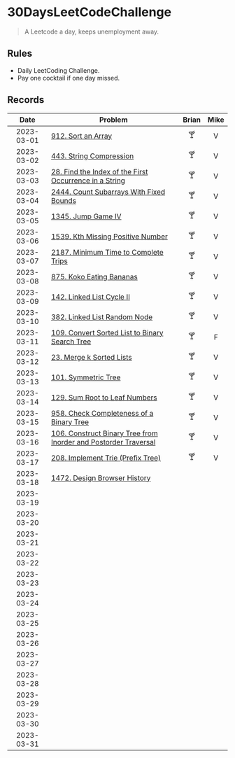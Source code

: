 # 30DaysLeetCodeChallenge

> A Leetcode a day, keeps unemployment away.

## Rules

- Daily LeetCoding Challenge.
- Pay one cocktail if one day missed.

## Records

|    Date    | Problem                                                                                                                                                      | Brian | Mike |
|:----------:|--------------------------------------------------------------------------------------------------------------------------------------------------------------|:-----:|:----:|
| 2023-03-01 | [912. Sort an Array](https://leetcode.com/problems/sort-an-array/description/)                                                                               |  🍸   |  V   |
| 2023-03-02 | [443. String Compression](https://leetcode.com/problems/string-compression/)                                                                                 |  🍸   |  V   |
| 2023-03-03 | [28. Find the Index of the First Occurrence in a String](https://leetcode.com/problems/find-the-index-of-the-first-occurrence-in-a-string/)                  |  🍸   |  V   |
| 2023-03-04 | [2444. Count Subarrays With Fixed Bounds](https://leetcode.com/problems/count-subarrays-with-fixed-bounds/)                                                  |  🍸   |  V   |
| 2023-03-05 | [1345. Jump Game IV](https://leetcode.com/problems/jump-game-iv/)                                                                                            |  🍸   |  V   |
| 2023-03-06 | [1539. Kth Missing Positive Number](https://leetcode.com/problems/kth-missing-positive-number)                                                               |  🍸   |  V   |
| 2023-03-07 | [2187. Minimum Time to Complete Trips](https://leetcode.com/problems/minimum-time-to-complete-trips)                                                         |  🍸   |  V   |
| 2023-03-08 | [875. Koko Eating Bananas](https://leetcode.com/problems/koko-eating-bananas/)                                                                               |  🍸   |  V   |
| 2023-03-09 | [142. Linked List Cycle II](https://leetcode.com/problems/linked-list-cycle-ii/)                                                                             |  🍸   |  V   |
| 2023-03-10 | [382. Linked List Random Node](https://leetcode.com/problems/linked-list-random-node/)                                                                       |  🍸   |  V   |
| 2023-03-11 | [109. Convert Sorted List to Binary Search Tree](https://leetcode.com/problems/convert-sorted-list-to-binary-search-tree/)                                   |  🍸   |  F   |
| 2023-03-12 | [23. Merge k Sorted Lists](https://leetcode.com/problems/merge-k-sorted-lists)                                                                               |  🍸   |  V   |
| 2023-03-13 | [101. Symmetric Tree](https://leetcode.com/problems/symmetric-tree/)                                                                                         |  🍸   |  V   |
| 2023-03-14 | [129. Sum Root to Leaf Numbers](https://leetcode.com/problems/sum-root-to-leaf-numbers/)                                                                     |  🍸   |  V   |
| 2023-03-15 | [958. Check Completeness of a Binary Tree](https://leetcode.com/problems/check-completeness-of-a-binary-tree/)                                               |  🍸   |  V   |
| 2023-03-16 | [106. Construct Binary Tree from Inorder and Postorder Traversal](https://leetcode.com/problems/construct-binary-tree-from-inorder-and-postorder-traversal/) |  🍸   |  V   |
| 2023-03-17 | [208. Implement Trie (Prefix Tree)](https://leetcode.com/problems/implement-trie-prefix-tree/)                                                               |  🍸   |  V   |
| 2023-03-18 | [1472. Design Browser History](https://leetcode.com/problems/design-browser-history/)                                                                        |       |      |
| 2023-03-19 |                                                                                                                                                              |       |      |
| 2023-03-20 |                                                                                                                                                              |       |      |
| 2023-03-21 |                                                                                                                                                              |       |      |
| 2023-03-22 |                                                                                                                                                              |       |      |
| 2023-03-23 |                                                                                                                                                              |       |      |
| 2023-03-24 |                                                                                                                                                              |       |      |
| 2023-03-25 |                                                                                                                                                              |       |      |
| 2023-03-26 |                                                                                                                                                              |       |      |
| 2023-03-27 |                                                                                                                                                              |       |      |
| 2023-03-28 |                                                                                                                                                              |       |      |
| 2023-03-29 |                                                                                                                                                              |       |      |
| 2023-03-30 |                                                                                                                                                              |       |      |
| 2023-03-31 |                                                                                                                                                              |       |      |
